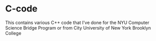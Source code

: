 # C-code
This contains various C++ code that I've done for the NYU Computer Science Bridge Program or from City University of New York Brooklyn College
